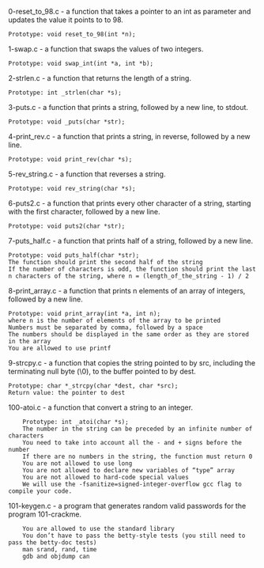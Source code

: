 0-reset_to_98.c - a function that takes a pointer to an int as parameter and updates the value it points to to 98.

	Prototype: void reset_to_98(int *n);


1-swap.c - a function that swaps the values of two integers.

	Prototype: void swap_int(int *a, int *b);


2-strlen.c - a function that returns the length of a string.

	Prototype: int _strlen(char *s);


3-puts.c - a function that prints a string, followed by a new line, to stdout.

	Prototype: void _puts(char *str);


4-print_rev.c - a function that prints a string, in reverse, followed by a new line.

	Prototype: void print_rev(char *s);


5-rev_string.c - a function that reverses a string.

	Prototype: void rev_string(char *s);


6-puts2.c - a function that prints every other character of a string, starting with the first character, followed by a new line.

	Prototype: void puts2(char *str);


7-puts_half.c -  a function that prints half of a string, followed by a new line.

	Prototype: void puts_half(char *str);
	The function should print the second half of the string
	If the number of characters is odd, the function should print the last n characters of the string, where n = (length_of_the_string - 1) / 2

	
8-print_array.c -  a function that prints n elements of an array of integers, followed by a new line.

	Prototype: void print_array(int *a, int n);
	where n is the number of elements of the array to be printed
	Numbers must be separated by comma, followed by a space
	The numbers should be displayed in the same order as they are stored in the array
	You are allowed to use printf


9-strcpy.c - a function that copies the string pointed to by src, including the terminating null byte (\0), to the buffer pointed to by dest.

	Prototype: char *_strcpy(char *dest, char *src);
	Return value: the pointer to dest


100-atoi.c - a function that convert a string to an integer.

        Prototype: int _atoi(char *s);
        The number in the string can be preceded by an infinite number of characters
        You need to take into account all the - and + signs before the number
        If there are no numbers in the string, the function must return 0
        You are not allowed to use long
        You are not allowed to declare new variables of “type” array
        You are not allowed to hard-code special values
        We will use the -fsanitize=signed-integer-overflow gcc flag to compile your code.


101-keygen.c - a program that generates random valid passwords for the program 101-crackme.

        You are allowed to use the standard library
        You don’t have to pass the betty-style tests (you still need to pass the betty-doc tests)
        man srand, rand, time
        gdb and objdump can 
